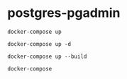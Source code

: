 # postgres-pgadmin

```
docker-compose up
```
```
docker-compose up -d
```

```
docker-compose up --build
```

```
docker-compose
```
